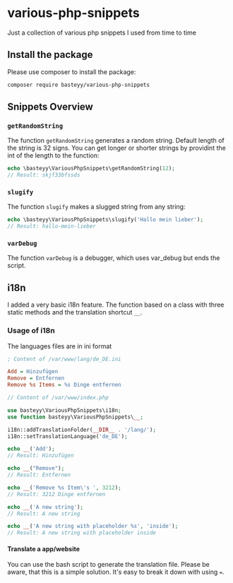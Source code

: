 # various-php-snippets

Just a collection of various php snippets I used from time to time

## Install the package

Please use composer to install the package:

```bash
composer require basteyy/various-php-snippets
```

## Snippets Overview

### `getRandomString` 

The function `getRandomString` generates a random string. Default length of the string is 32 signs. You can get longer or shorter strings by providint the int of the length to 
the function: 
```php
echo \basteyy\VariousPhpSnippets\getRandomString(12);
// Result: skjf33bfssds
```

### `slugify`

The function `slugify` makes a slugged string from any string:

```php
echo \basteyy\VariousPhpSnippets\slugify('Hallo mein lieber');
// Result: hallo-mein-lieber
```

### `varDebug`

The function `varDebug` is a debugger, which uses var_debug but ends the script.

## i18n

I added a very basic i18n feature. The function based on a class with three static methods and the translation shortcut `__`.

### Usage of i18n

The languages files are in ini format

```ini
; Content of /var/www/lang/de_DE.ini

Add = Hinzufügen
Remove = Entfernen
Remove %s Items = %s Dinge entfernen
```

```php
// Content of /var/www/index.php

use basteyy\VariousPhpSnippets\i18n;
use function basteyy\VariousPhpSnippets\__;

i18n::addTranslationFolder(__DIR__ . '/lang/');
i18n::setTranslationLanguage('de_DE');

echo __('Add');
// Result: Hinzufügen

echo __("Remove");
// Result: Entfernen

echo __('Remove %s Item\'s ', 3212);
// Result: 3212 Dinge entfernen

echo __('A new string');
// Result: A new string

echo __('A new string with placeholder %s', 'inside');
// Result: A new string with placeholder inside
```

#### Translate a app/website

You can use the bash script to generate the translation file. Please be aware, that this is a simple solution. It's easy to break it down with using `=`.